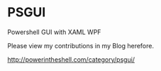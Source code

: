 # PSGUI
Powershell GUI with XAML WPF

Please view my contributions in my Blog herefore. 

http://powerintheshell.com/category/psgui/
